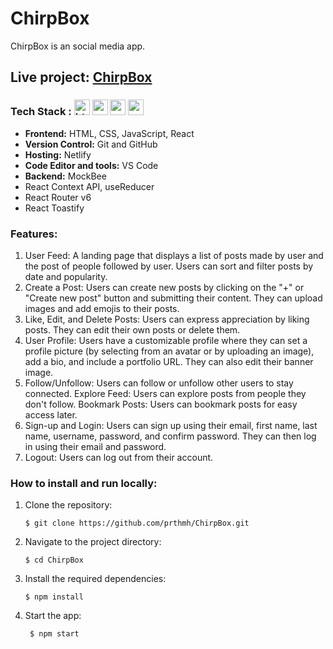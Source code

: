 # ChirpBox
ChirpBox is an social media app.
## Live project: [ChirpBox](https://chirpbox.netlify.app// "Live Project link")

### Tech Stack : <img src="https://cdn.worldvectorlogo.com/logos/html-1.svg" width="25" height="25" alt="html" /> <img src="https://cdn.worldvectorlogo.com/logos/css-3.svg" width="25" height="25" alt="css" /> <img src="https://cdn.worldvectorlogo.com/logos/logo-javascript.svg" width="25" height="25" alt="react" /> <img src="https://cdn.worldvectorlogo.com/logos/react-2.svg" width="25" height="25" alt="react" /> 
- **Frontend:** HTML, CSS, JavaScript, React
- **Version Control:** Git and GitHub
- **Hosting:** Netlify
- **Code Editor and tools:** VS Code
- **Backend:** MockBee
- React Context API, useReducer
- React Router v6
- React Toastify
  
### Features:
1. User Feed: A landing page that displays a list of posts made by user and the post of people followed by user. Users can sort and filter posts by date and popularity.
2. Create a Post: Users can create new posts by clicking on the "+" or "Create new post" button and submitting their content. They can upload images and add emojis to their posts.
3. Like, Edit, and Delete Posts: Users can express appreciation by liking posts. They can edit their own posts or delete them.
4. User Profile: Users have a customizable profile where they can set a profile picture (by selecting from an avatar or by uploading an image), add a bio, and include a portfolio URL. They can also edit their banner image.
5. Follow/Unfollow: Users can follow or unfollow other users to stay connected. Explore Feed: Users can explore posts from people they don't follow.
Bookmark Posts: Users can bookmark posts for easy access later.
6. Sign-up and Login: Users can sign up using their email, first name, last name, username, password, and confirm password. They can then log in using their email and password.
7. Logout: Users can log out from their account.

### How to install and run locally:
1. Clone the repository:
   ```
   $ git clone https://github.com/prthmh/ChirpBox.git
   ```
2. Navigate to the project directory:
   ```
   $ cd ChirpBox
   ```
3. Install the required dependencies:
   ```
   $ npm install
   ```
4. Start the app:
   ```
    $ npm start
   ```
